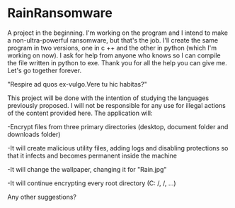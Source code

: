 # RainRansomware
A project in the beginning. I'm working on the program and I intend to make a non-ultra-powerful ransomware, but that's the job. I'll create the same program in two versions, one in c ++ and the other in python (which I'm working on now). I ask for help from anyone who knows so I can compile the file written in python to exe. Thank you for all the help you can give me. Let's go together forever.

  "Respire ad quos ex-vulgo.Vere tu hic habitas?"

This project will be done with the intention of studying the languages previously proposed. I will not be responsible for any use for illegal actions of the content provided here. The application will:

-Encrypt files from three primary directories (desktop, document folder and downloads folder)

-It will create malicious utility files, adding logs and disabling protections so that it infects and becomes permanent inside the machine

-It will change the wallpaper, changing it for "Rain.jpg"

-It will continue encrypting every root directory (C: /, /, ...)

Any other suggestions?
